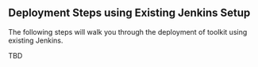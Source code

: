 ## Deployment Steps using Existing Jenkins Setup
The following steps will walk you through the deployment of toolkit using existing Jenkins. 

TBD
